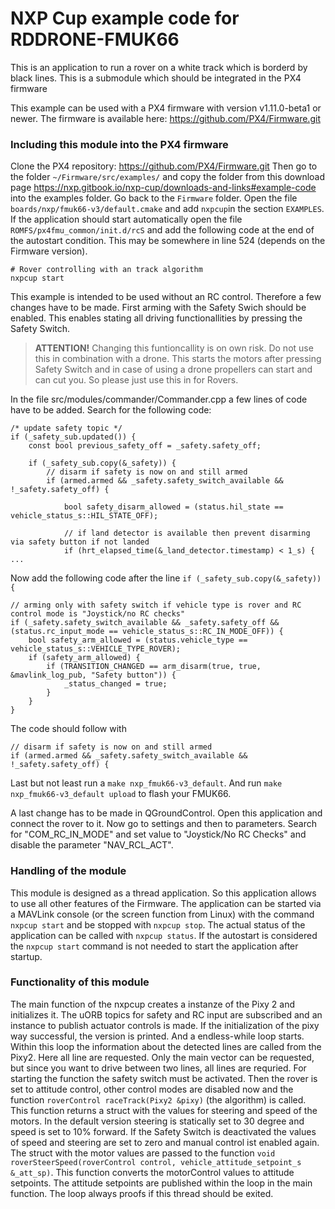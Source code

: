 # NXP Cup example code for RDDRONE-FMUK66
This is an application to run a rover on a white track which is borderd by black lines.
This is a submodule which should be integrated in the PX4 firmware

This example can be used with a PX4 firmware with version v1.11.0-beta1 or newer.
The firmware is available here: https://github.com/PX4/Firmware.git

### Including this module into the PX4 firmware
Clone the PX4 repository: https://github.com/PX4/Firmware.git
Then go to the folder `~/Firmware/src/examples/` and copy the folder from this download page https://nxp.gitbook.io/nxp-cup/downloads-and-links#example-code into the examples folder.
Go back to the `Firmware` folder. Open the file `boards/nxp/fmuk66-v3/default.cmake` and add `nxpcup`in the section `EXAMPLES`. If the application should start automatically open the file `ROMFS/px4fmu_common/init.d/rcS` and add the following code at the end of the autostart condition. This may be somewhere in line 524 (depends on the Firmware version).
```
# Rover controlling with an track algorithm
nxpcup start
```

This example is intended to be used without an RC control. Therefore a few changes have to be made. First arming with the Safety Swich should be enabled. This enables stating all driving functionallities by pressing the Safety Switch.
> **ATTENTION!**
> Changing this funtioncallity is on own risk. Do not use this in combination with a drone. This starts the motors after pressing Safety Switch and in case of using a drone propellers can start and can cut you. So please just use this in for Rovers.

In the file src/modules/commander/Commander.cpp a few lines of code have to be added. Search for the following code:
```
/* update safety topic */
if (_safety_sub.updated()) {
	const bool previous_safety_off = _safety.safety_off;

	if (_safety_sub.copy(&_safety)) {
		// disarm if safety is now on and still armed
		if (armed.armed && _safety.safety_switch_available && !_safety.safety_off) {

			bool safety_disarm_allowed = (status.hil_state == vehicle_status_s::HIL_STATE_OFF);

			// if land detector is available then prevent disarming via safety button if not landed
			if (hrt_elapsed_time(&_land_detector.timestamp) < 1_s) {
...
```
Now add the following code after the line `if (_safety_sub.copy(&_safety)) {`
```
// arming only with safety switch if vehicle type is rover and RC control mode is "Joystick/no RC checks"
if (_safety.safety_switch_available && _safety.safety_off && (status.rc_input_mode == vehicle_status_s::RC_IN_MODE_OFF)) {
	bool safety_arm_allowed = (status.vehicle_type == vehicle_status_s::VEHICLE_TYPE_ROVER);
	if (safety_arm_allowed) {
		if (TRANSITION_CHANGED == arm_disarm(true, true, &mavlink_log_pub, "Safety button")) {
			_status_changed = true;
		}
	}
}
```
The code should follow with
```
// disarm if safety is now on and still armed
if (armed.armed && _safety.safety_switch_available && !_safety.safety_off) {
```

Last but not least run a `make nxp_fmuk66-v3_default`. And run `make nxp_fmuk66-v3_default upload` to flash your FMUK66.

A last change has to be made in QGroundControl. Open this application and connect the rover to it. Now go to settings and then to parameters. Search for "COM_RC_IN_MODE" and set value to "Joystick/No RC Checks" and disable the parameter "NAV_RCL_ACT".

### Handling of the module
This module is designed as a thread application. So this application allows to use all other features of the Firmware. The application can be started via a MAVLink console (or the screen function from Linux) with the command `nxpcup start` and be stopped with `nxpcup stop`. The actual status of the application can be called with `nxpcup status`. If the autostart is considered the `nxpcup start` command is not needed to start the application after startup.

### Functionality of this module
The main function of the nxpcup creates a instanze of the Pixy 2 and initializes it. The uORB topics for safety and RC input are subscribed and an instance to publish actuator controls is made.
If the initialization of the pixy way successful, the version is printed. And a endless-while loop starts. Within this loop the information about the detected lines are called from the Pixy2. Here all line are requested. Only the main vector can be requested, but since you want to drive between two lines, all lines are requried. For starting the function the safety switch must be activated. Then the rover is set to attitude control, other control modes are disabled now and the function `roverControl raceTrack(Pixy2 &pixy)` (the algorithm) is called. This function returns a struct with the values for steering and speed of the motors. In the default version steering is statically set to 30 degree and speed is set to 10% forward. If the Safety Switch is deactivated the values of speed and steering are set to zero and manual control ist enabled again. The struct with the motor values are passed to the function `void roverSteerSpeed(roverControl control, vehicle_attitude_setpoint_s &_att_sp)`. This function converts the motorControl values to attitude setpoints. The attitude setpoints are published within the loop in the main function. The loop always proofs if this thread should be exited.
